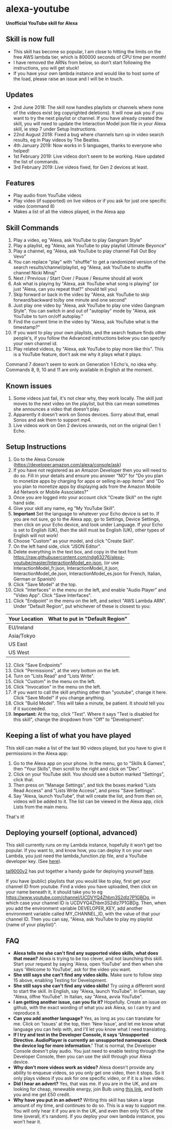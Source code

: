 # alexa-youtube
**Unofficial YouTube skill for Alexa**

## Skill is now full
* This skill has become so popular, I am close to hitting the limits on the free AWS lambda tier, which is 800000 seconds of CPU time per month!
* I have removed the ARNs from below, so don't start following the instructions, you will get stuck!
* If you have your own lambda instance and would like to host some of the load, please raise an issue and I will be in touch.

## Updates
* 2nd June 2018: The skill now handles playlists or channels where none of the videos exist (eg copyrighted deletions). It will now ask you if you want to try the next playlist or channel. If you have already created the skill, you will need to update the Interaction Model json file in your Alexa skill, ie step 7 under Setup Instructions.
* 22nd August 2018: Fixed a bug where channels turn up in video search results, eg in Play videos by The Beatles.
* 4th January 2019: Now works in 5 languages, thanks to everyone who helped!
* 1st February 2019: Live videos don't seem to be working. Have updated the list of commands.
* 3rd February 2019: Live videos fixed, for Gen 2 devices at least.

## Features
* Play audio from YouTube videos
* Play video (if supported) on live videos or if you ask for just one specific video (command 8)
* Makes a list of all the videos played, in the Alexa app

## Skill Commands

1. Play a video, eg "Alexa, ask YouTube to play Gangnam Style"
2. Play a playlist, eg "Alexa, ask YouTube to play playlist Ultimate Beyonce"
3. Play a channel, eg "Alexa, ask YouTube to play channel Fall Out Boy Vevo"
4. You can replace "play" with "shuffle" to get a randomized version of the search results/channel/playlist, eg "Alexa, ask YouTube to shuffle channel Nicki Minaj"
5. Next / Previous / Start Over / Pause / Resume should all work
6. Ask what is playing by "Alexa, ask YouTube what song is playing" (or just "Alexa, can you repeat that?" should tell you)
7. Skip forward or back in the video by "Alexa, ask YouTube to skip forward/backward to/by one minute and one second"
8. Just play one video by "Alexa, ask YouTube to play one video Gangnam Style". You can switch in and out of "autoplay" mode by "Alexa, ask YouTube to turn on/off autoplay."
9. Find the current time in the video by "Alexa, ask YouTube what is the timestamp?"
10. If you want to play your own playlists, and the search feature finds other people's, if you follow the Advanced instructions below you can specify your own channel id.
11. Play related videos, by "Alexa, ask YouTube to play more like this". This is a YouTube feature, don't ask me why it plays what it plays.

Command 7 doesn't seem to work on Generation 1 Echo's, no idea why.
Commands 8, 9, 10 and 11 are only available in English at the moment.

## Known issues

1. Some videos just fail, it's not clear why, they work locally. The skill just moves to the next video on the playlist, but this can mean sometimes she announces a video that doesn't play.
2. Apparently it doesn't work on Sonos devices. Sorry about that, email Sonos and ask them to support mp4.
3. Live videos work on Gen 2 devices onwards, not on the original Gen 1 Echo.

## Setup Instructions

1. Go to the Alexa Console (https://developer.amazon.com/alexa/console/ask)
2. If you have not registered as an Amazon Developer then you will need to do so. Fill in your details and ensure you answer "NO" for "Do you plan to monetize apps by charging for apps or selling in-app items" and "Do you plan to monetize apps by displaying ads from the Amazon Mobile Ad Network or Mobile Associates?"
3. Once you are logged into your account click "Create Skill" on the right hand side.
4. Give your skill any name, eg "My YouTube Skill".
5. **Important** Set the language to whatever your Echo device is set to. If you are not sure, go to the Alexa app, go to Settings, Device Settings, then click on your Echo device, and look under Language. If your Echo is set to English (UK), then the skill must be English (UK), other types of English will not work!
6. Choose "Custom" as your model, and click "Create Skill".
7. On the left hand side, click "JSON Editor".
8. Delete everything in the text box, and copy in the text from https://raw.githubusercontent.com/ndg63276/alexa-youtube/master/InteractionModel_en.json, (or use InteractionModel_fr.json, InteractionModel_it.json, InteractionModel_de.json, InteractionModel_es.json for French, Italian, German or Spanish)
9. Click "Save Model" at the top.
10. Click "Interfaces" in the menu on the left, and enable "Audio Player" and "Video App". Click "Save Interfaces".
11. Click "Endpoint" in the menu on the left, and select "AWS Lambda ARN". Under "Default Region", put whichever of these is closest to you:

| Your Location | What to put in "Default Region" |
| ------------- | --- |
| EU/Ireland    |  |
| Asia/Tokyo    |  |
| US East       |  |
| US West       |  |

12. Click "Save Endpoints"
13. Click "Permissions", at the very bottom on the left.
14. Turn on "Lists Read" and "Lists Write".
15. Click "Custom" in the menu on the left.
16. Click "Invocation" in the menu on the left.
17. If you want to call the skill anything other than "youtube", change it here. Click "Save Model" if you change anything.
18. Click "Build Model". This will take a minute, be patient. It should tell you if it succeeded.
19. **Important:** At the top, click "Test". Where it says "Test is disabled for this skill", change the dropdown from "Off" to "Development". 

## Keeping a list of what you have played
This skill can make a list of the last 90 videos played, but you have to give it permissions in the Alexa app:
1. Go to the Alexa app on your phone. In the menu, go to "Skills & Games", then "Your Skills", then scroll to the right and click on "Dev".
2. Click on your YouTube skill. You should see a button marked "Settings", click that. 
3. Then press on "Manage Settings", and tick the boxes marked "Lists Read Access" and "Lists Write Access", and press "Save Settings".
4. Say "Alexa, launch YouTube", that will create the list, and from then on, videos will be added to it.
The list can be viewed in the Alexa app, click Lists from the main menu.

That's it!

## Deploying yourself (optional, advanced)
This skill currently runs on my Lambda instance, hopefully it won't get too popular. If you want to, and know how, you can deploy it on your own Lambda, you just need the lambda_function.zip file, and a YouTube developer key. (See [here](https://www.slickremix.com/docs/get-api-key-for-youtube/)).

[tal9000v2](https://github.com/tal9000v2) has put together a handy guide for deploying yourself [here](https://github.com/ndg63276/alexa-youtube/wiki/Running-your-own-lambda-instance).

If you have (public) playlists that you would like to play, first get your channel ID from youtube. Find a video you have uploaded, then click on your name beneath it, it should take you to eg https://www.youtube.com/channel/UCDVYQ4Zhbm3S2dlz7P1GBDg, in which case your channel ID is UCDVYQ4Zhbm3S2dlz7P1GBDg. Then, when you add the environment variable DEVELOPER_KEY, add another environment variable called MY_CHANNEL_ID, with the value of that your channel ID. Then you can say, "Alexa, ask YouTube to play my playlist {name of your playlist}".

## FAQ
* **Alexa tells me she can't find any supported video skills, what does that mean?**
Alexa is trying to be too clever, and not launching this skill. Start your request by saying 'Alexa, open YouTube' and then when she says 'Welcome to YouTube', ask for the video you want.
* **She still says she can't find any video skills.**
Make sure to follow step 15 above, enabling Testing for Development.
* **She still says she can't find any video skills!**
Try using a different word to start the skill. In English, say "Alexa, launch YouTube". In German, say "Alexa, öffne YouTube". In Italian, say "Alexa, avvia YouTube".
* **I am getting another issue, can you fix it?**
Hopefully. Create an issue on github, with the exact wording of what you ask Alexa, so I can try and reproduce it.
* **Can you add another language?**
Yes, as long as you can translate for me. Click on 'Issues' at the top, then 'New Issue', and let me know what language you can help with, and I'll let you know what I need translating.
* **If I try and test in the Developer Console, it says 'Unsupported Directive. AudioPlayer is currently an unsupported namespace. Check the device log for more information.'**
That is normal, the Developer Console doesn't play audio. You just need to enable testing through the Developer Console, then you can use the skill through your Alexa device.
* **Why don't more videos work as video?**
Alexa doesn't provide any ability to enqueue videos, so you only get one video, then it stops. So it only plays videos if you ask for one specific video, or if it is a live video.
* **Did I hear an advert?**
Yes, that was me. If you are in the UK, and are looking for cheap, renewable energy, join Bulb using [this link](https://bulb.co.uk/refer/mark7441), and both you and me get £50 credit.
* **Why have you put in an advert?**
Writing this skill has taken a large amount of my time, and continues to do so. This is a way to support me.
You will only hear it if you are in the UK, and even then only 10% of the time (overall, it's random). If you deploy your own lambda instance, you won't hear it. 
